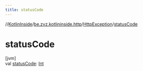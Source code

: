 ```yaml
---
title: statusCode
---
```

//[KotlinInside](../../../index.html)/[be.zvz.kotlininside.http](../index.html)/[HttpException](index.html)/[statusCode](status-code.html)



# statusCode



[jvm]\
val [statusCode](status-code.html): [Int](https://kotlinlang.org/api/latest/jvm/stdlib/kotlin/-int/index.html)




